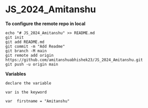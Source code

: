 # JS_2024_Amitanshu

**To configure the remote repo in local**

```
echo "# JS_2024_Amitanshu" >> README.md
git init
git add README.md
git commit -m "Add Readme"
git branch -M main
git remote add origin https://github.com/amitanshuabhishek23/JS_2024_Amitanshu.git
git push -u origin main

```

**Variables** 

```
declare the variable 

var is the keyword 

var  firstname = "Amitanshu"






```
